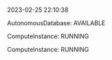 2023-02-25 22:10:38

AutonomousDatabase: AVAILABLE

ComputeInstance: RUNNING

ComputeInstance: RUNNING